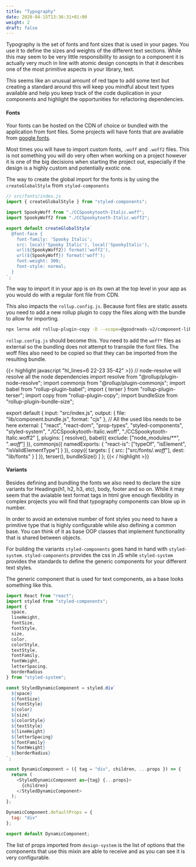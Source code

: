 ```yaml
---
title: "Typography"
date: 2020-04-15T13:36:31+01:00
weight: 2
draft: false
---
```


Typography is the set of fonts and font sizes that is used in your pages.
You use it to define the sizes and weights of the different text sections.
While this may seem to be very little responsibility to assign
to a component it is actually very much in line with atomic design concepts in
that it describes one of the most primitive aspects in your library, text.

This seems like an unusual amount of red tape to add some text but creating a standard
around this will keep you mindful about text types available and help you keep track
of the code duplication in your components and highlight the opportunities for refactoring
dependencies.


#### Fonts
Your fonts can be hosted on the CDN of choice or bundled with the application from
font files. Some projects will have fonts that are available from [google fonts](https://fonts.google.com/).

Most times you will have to import custom fonts, `.woff` and `.woff2` files.
This is not something you will do very often when working on a project however
it is one of the big decisions when starting the project out, especially if the
design is a highly custom and potentially exotic one.

The way to create the global import for the fonts is by using the `createGlobalStyle` from `styled-components`
```javascript
// src/fonts/index.js
import { createGlobalStyle } from "styled-components";

import SpookyWoff from "./CCSpookytooth-Italic.woff";
import SpookyWoff2 from "./CCSpookytooth-Italic.woff2";

export default createGlobalStyle`
  @font-face {
    font-family: 'Spooky Italic';
    src: local('Spooky Italic'), local('SpookyItalic'),
    url(${SpookyWoff2}) format('woff2'),
    url(${SpookyWoff}) format('woff');
    font-weight: 300;
    font-style: normal;
  }
`;
```

The way to import it in your app is on its own at the top level in your app
as you would do with a regular font file from CDN.

This also impacts the `rollup.config.js`. Because font files are static assets
you need to add a new rollup plugin to copy the files along with the bundle to allow for importing.

```bash
npx lerna add rollup-plugin-copy -D --scope=@goodreads-v2/component-library
```
`rollup.config.js` should become this. You need to add the `woff*` files as external
so the bundling does not attempt to transpile the font files. The woff files also need
to be copied so that they can be imported from the resulting bundle.

{{< highlight javascript "hl_lines=6 22-23 35-42" >}}
// node-resolve will resolve all the node dependencies
import resolve from "@rollup/plugin-node-resolve";
import commonjs from "@rollup/plugin-commonjs";
import babel from "rollup-plugin-babel";
import { terser } from "rollup-plugin-terser";
import copy from "rollup-plugin-copy";
import bundleSize from "rollup-plugin-bundle-size";

export default {
  input: "src/index.js",
  output: {
    file: "lib/component.bundle.js",
    format: "cjs"
  },
  // All the used libs needs to be here
  external: [
    "react",
    "react-dom",
    "prop-types",
    "styled-components",
    "styled-system",
    "./CCSpookytooth-Italic.woff",
    "./CCSpookytooth-Italic.woff2"
  ],
  plugins: [
    resolve(),
    babel({
      exclude: ["node_modules/**", "*.woff*"]
    }),
    commonjs({
      namedExports: {
        "react-is": ["typeOf", "isElement", "isValidElementType"]
      }
    }),
    copy({
      targets: [
        {
          src: ["src/fonts/*.woff*"],
          dest: "lib/fonts"
        }
      ]
    }),
    terser(),
    bundleSize()
  ]
};
{{< / highlight >}}

#### Variants
Besides defining and bundling the fonts we also need to declare
the size variants for Headings(h1, h2, h3, etc), body, footer and so on.
While it may seem that the avialable text format tags in html give enough
flexibility in complex projects you will find that typography components
can blow up in number.

In order to avoid an extensive number of font styles you need to have a
primitive type that is highly configurable while also
defining a common base. You can think of it as base OOP classes that implement
functionality that is shared between objects.

For building the variants `styled-components` goes hand in hand with `styled-system`.
`styled-components` provides the css in JS while `styled-system` provides the standards
to define the generic components for your different text styles.

The generic component that is used for text components, as a base looks something like this.

```javascript
import React from "react";
import styled from "styled-components";
import {
  space,
  lineHeight,
  fontSize,
  fontStyle,
  size,
  color,
  colorStyle,
  textStyle,
  fontFamily,
  fontWeight,
  letterSpacing,
  borderRadius
} from "styled-system";

const StyledDynamicComponent = styled.div`
  ${space}
  ${fontSize}
  ${fontStyle}
  ${color}
  ${size}
  ${colorStyle}
  ${textStyle}
  ${lineHeight}
  ${letterSpacing}
  ${fontFamily}
  ${fontWeight}
  ${borderRadius}
`;

const DynamicComponent = ({ tag = "div", children, ...props }) => {
  return (
    <StyledDynamicComponent as={tag} {...props}>
      {children}
    </StyledDynamicComponent>
  );
};

DynamicComponent.defaultProps = {
  tag: "div"
};

export default DynamicComponent;
```

The list of props imported from `design-system` is the list of options that
the components that use this mixin are able to receive and as you can see
it is very configurable.
